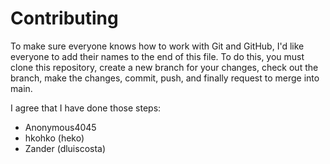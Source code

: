 # Contributing
To make sure everyone knows how to work with Git and GitHub, I'd like everyone to add their names to the end of this file.
To do this, you must clone this repository, create a new branch for your changes, check out the branch, make the changes,
commit, push, and finally request to merge into main.  

I agree that I have done those steps:
- Anonymous4045
- hkohko (heko)
- Zander (dluiscosta)
